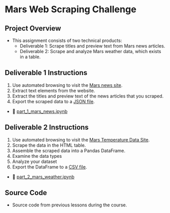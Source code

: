 # Mars Web Scraping Challenge

## Project Overview
- This assignment consists of two technical products:
    - Deliverable 1: Scrape titles and preview text from Mars news articles.
    - Deliverable 2: Scrape and analyze Mars weather data, which exists in a table.

## Deliverable 1 Instructions
1. Use automated browsing to visit the [Mars news site](https://static.bc-edx.com/data/web/mars_news/index.html). 
1. Extract text elements from the website.
1. Extract the titles and preview text of the news articles that you scraped.
1. Export the scraped data to a [JSON file](https://github.com/JustinEBlake/Web_Scraping_challenge/blob/master/articles.json).
- 📁 [part_1_mars_news.ipynb](https://github.com/JustinEBlake/Web_Scraping_challenge/blob/master/part_1_mars_news.ipynb)

## Deliverable 2 Instructions
1. Use automated browsing to visit the [Mars Temperature Data Site](https://static.bc-edx.com/data/web/mars_facts/temperature.html).
1. Scrape the data in the HTML table. 
1. Assemble the scraped data into a Pandas DataFrame.
1. Examine the data types
1. Analyze your dataset
1. Export the DataFrame to a [CSV file](https://github.com/JustinEBlake/Web_Scraping_challenge/blob/master/mars_data.csv).
- 📁 [part_2_mars_weather.ipynb](https://github.com/JustinEBlake/Web_Scraping_challenge/blob/master/part_2_mars_weather.ipynb)

## Source Code
- Source code from previous lessons during the course.